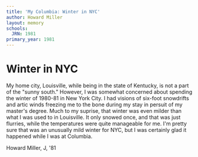 ```yaml
---
title: 'My Columbia: Winter in NYC'
author: Howard Miller
layout: memory
schools:
  JRN: 1981
primary_year: 1981
---
```

# Winter in NYC

My home city, Louisville, while being in the state of Kentucky, is not a part of the "sunny south."  However, I was somewhat concerned about spending the winter of 1980-81 in New York City.  I had visions of six-foot snowdrifts and artic winds freezing me to the bone during my stay in persuit of my master's degree.  Much to my suprise, that winter was even milder than what I was used to in Louisville.  It only snowed once, and that was just flurries, while the temperatures were quite manageable for me.  I'm pretty sure that was an unusually mild winter for NYC, but I was certainly glad it happened while I was at Columbia.

Howard Miller, J, '81
